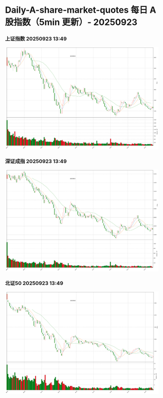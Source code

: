 
# Daily-A-share-market-quotes 每日 A 股指数（5min 更新）- 20250923

### 上证指数 20250923 13:49
![](./fig/2025/9/20250923-sh000001.png)

### 深证成指 20250923 13:49
![](./fig/2025/9/20250923-sz399001.png)

### 北证50 20250923 13:49
![](./fig/2025/9/20250923-bj899050.png)
